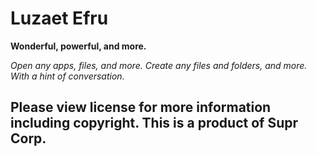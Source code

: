 # Luzaet Efru

**Wonderful, powerful, and more.**

_Open any apps, files, and more. Create any files and folders, and more. With a hint of conversation._

## Please view license for more information including copyright. This is a product of Supr Corp.
